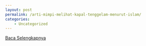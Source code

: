 ```yaml
---
layout: post
permalink: /arti-mimpi-melihat-kapal-tenggelam-menurut-islam/
categories:
    - Uncategorized
---
```


[Baca Selengkapnya](/10)